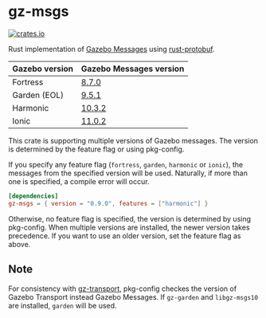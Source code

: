 # gz-msgs

[![crates.io](https://img.shields.io/crates/v/gz-msgs.svg)](https://crates.io/crates/gz-msgs)

Rust implementation of [Gazebo Messages](https://github.com/gazebosim/gz-msgs) using [rust-protobuf](https://crates.io/crates/protobuf).

| Gazebo version | Gazebo Messages version                                                 |
| -------------- | ----------------------------------------------------------------------- |
| Fortress       | [8.7.0](https://github.com/gazebosim/gz-msgs/tree/ignition-msgs8_8.7.0) |
| Garden (EOL)   | [9.5.1](https://github.com/gazebosim/gz-msgs/tree/gz-msgs9_9.5.1)       |
| Harmonic       | [10.3.2](https://github.com/gazebosim/gz-msgs/tree/gz-msgs10_10.3.2)    |
| Ionic          | [11.0.2](https://github.com/gazebosim/gz-msgs/tree/gz-msgs11_11.0.2)    |

This crate is supporting multiple versions of Gazebo messages. The version is determined by the feature flag or using pkg-config.

If you specify any feature flag (`fortress`, `garden`, `harmonic` or `ionic`), the messages from the specified version will be used. Naturally, if more than one is specified, a compile error will occur.

```toml
[dependencies]
gz-msgs = { version = "0.9.0", features = ["harmonic"] }
```

Otherwise, no feature flag is specified, the version is determined by using pkg-config. When multiple versions are installed, the newer version takes precedence. If you want to use an older version, set the feature flag as above.

## Note

For consistency with [gz-transport](https://docs.rs/gz-transport/latest/gz_transport/), pkg-config checkes the version of Gazebo Transport instead Gazebo Messages. If `gz-garden` and `libgz-msgs10` are installed, `garden` will be used.
